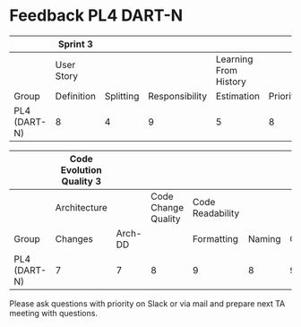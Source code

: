 # Feedback PL4 DART-N

|                                     | Sprint 3   |           |                |                       |                |            |
|-------------------------------------|------------|-----------|----------------|-----------------------|----------------|------------|
|                                     | User Story |           |                | Learning From History |                |            |
| Group                               | Definition | Splitting | Responsibility | Estimation            | Prioritisation | Reflection |
| PL4 (DART-N)                        | 8          | 4         | 9              | 5                     | 8              | 5          |

|                                     | Code Evolution Quality 3 |         |                     |                  |        |          |                        |         |         |                        |             |
|-------------------------------------|--------------------------|---------|---------------------|------------------|--------|----------|------------------------|---------|---------|------------------------|-------------|
|                                     | Architecture             |         | Code Change Quality | Code Readability |        |          | Continuous Integration |         | Tooling | Pull-based Development |             |
| Group                               | Changes                  | Arch-DD |                     | Formatting       | Naming | Comments | Building               | Testing |         | Branching              | Code Review |
| PL4 (DART-N)                        | 7                        | 7       | 8                   | 9                | 8      | 9        | 9                      | 2       | 9       | 8                      | 7           |

Please ask questions with priority on Slack or via mail and prepare next TA meeting with questions.